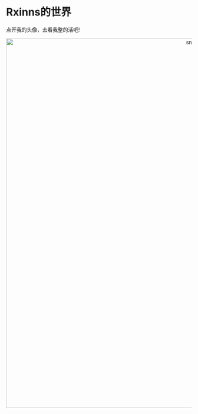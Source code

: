 # Rxinns的世界
点开我的头像，去看我整的活吧!


<p align="center">
 <img width="1000" src="https://github.com/sammorozov/sammorozov/blob/main/assets/github-snake.svg" alt="snake"/>
</p>
